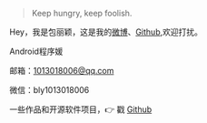 > Keep hungry,  keep foolish.

Hey，我是包丽颖，这是我的[微博](https://www.weibo.com/5448830568/profile?topnav=1&wvr=6&is_all=1)、[Github](http://github.com/blying),欢迎打扰。

Android程序媛

邮箱：1013018006@qq.com

微信：bly1013018006

一些作品和开源软件项目，👉 戳 [Github](http://github.com/blying) 

 